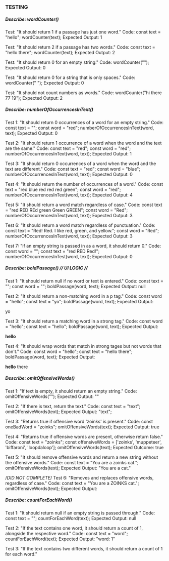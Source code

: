### TESTING

##### **Describe:** wordCounter()

Test: "It should return 1 if a passage has just one word."
Code:
const text = "hello";
wordCounter(text);
Expected Output: 1

Test: "It should return 2 if a passage has two words."
Code:
const text = "hello there";
wordCounter(text);
Expected Output: 2

Test: "It should return 0 for an empty string."
Code: wordCounter("");
Expected Output: 0

Test: "It should return 0 for a string that is only spaces."
Code: wordCounter("            ");
Expected Output: 0

Test: "It should not count numbers as words."
Code: wordCounter("hi there 77 19");
Expected Output: 2

##### **Describe:** numberOfOccurrencesInText()

Test 1: "It should return 0 occurrences of a word for an empty string."
Code:
    const text = "";
    const word = "red";
    numberOfOccurrencesInText(word, text);
Expected Output: 0

Test 2: "It should return 1 occurrence of a word when the word and the text are the same."
Code:
    const text = "red";
    const word = "red";
    numberOfOccurrencesInText(word, text);
Expected Output: 1

Test 3: "It should return 0 occurrences of a word when the word and the text are different."
Code:
    const text = "red";
    const word = "blue";
    numberOfOccurrencesInText(word, text);
Expected Output: 0

Test 4: "It should return the number of occurrences of a word."
Code:
    const text = "red blue red red red green";
    const word = "red";
    numberOfOccurrencesInText(word, text);
Expected Output: 4

Test 5: "It should return a word match regardless of case."
Code:
    const text = "red RED REd green Green GREEN";
    const word = "Red";
    numberOfOccurrencesInText(word, text);
Expected Output: 3

Test 6: "It should return a word match regardless of punctuation."
Code:
    const text = "Red! Red. I like red, green, and yellow.";
    const word = "Red";
    numberOfOccurrencesInText(word, text);
Expected Output: 3

Test 7: "If an empty string is passed in as a word, it should return 0."
Code:
    const word = "";
    const text = "red RED Red!";
    numberOfOccurrencesInTest(word, text);
Expected Output: 0

##### **Describe:** boldPassage() // UI LOGIC //

Test 1: "It should return null if no word or text is entered."
Code:
    const text = "";
    const word = "";
    boldPassage(word, text);
Expected Output: null

Test 2: "It should return a non-matching word in a p tag."
Code: 
    const word = "hello";
    const text = "yo";
    boldPassage(word, text);
Expected Output: <p>yo</p>

Test 3: "It should return a matching word in a strong tag."
Code:
    const word = "hello";
    const text = "hello";
    boldPassage(word, text);
Expected Output: <p><strong>hello</strong><p>

Test 4: "It should wrap words that match in strong tages but not words that don't."
Code:
    const word = "hello";
    const text = "hello there";
    boldPassage(word, text);
Expected Output: <p><strong>hello</strong> there</p>

##### **Describe:** omitOffensiveWords()

Test 1: "If text is empty, it should return an empty string."
Code:
    omitOffensiveWords("");
Expected Output: ""

Test 2: "If there is text, return the text."
Code:
    const text = "text";
    omitOffensiveWords(text);
Expected Output: "text";

Test 3: "Returns true if offensive word 'zoinks' is present."
Code:
    const oneBadWord = "zoinks";
    omitOffensiveWords(text);
Expected Output: true

Test 4: "Returns true if offensive words are present, otherwise return false."
Code:
    const text = "zoinks";
    const offensiveWords = ['zoinks', 'muppeteer', 'biffaroni', 'loopdaloop'];
    omitOffensiveWords(text);
Expected Outcome: true

Test 5: "It should remove offensive words and return a new string without the offensive words."
Code:
    const text = "You are a zoinks cat.";
    omitOffensiveWords(text);
Expected Output: "You are a cat."

/*DID NOT COMPLETE*/
Test 6: "Removes and replaces offensive words, regardless of case."
Code:
    const text = "You are a ZOINKS cat.";
    omitOffensiveWords(text);
Expected Output: 

##### **Describe:** countForEachWord()

Test 1: "It should return null if an empty string is passed through."
Code:
    const text = "";
    countForEachWord(text);
Expected Output: null

Test 2: "If the text contains one word, it should return a count of 1, alongside the respective word."
Code:
    const text = "word";
    countForEachWord(text);
Expected Output: "word: 1"

Test 3: "If the text contains two different words, it should return a count of 1 for each word."



